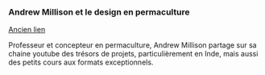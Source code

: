 ### Andrew Millison et le design en permaculture

[Ancien lien](https://citoyenentransition.fr/2022/05/17/andrew-millison-et-le-design-en-permaculture/)

Professeur et concepteur en permaculture, Andrew Millison partage sur sa chaine youtube des trésors de projets, particulièrement en Inde, mais aussi des petits cours aux formats exceptionnels.
